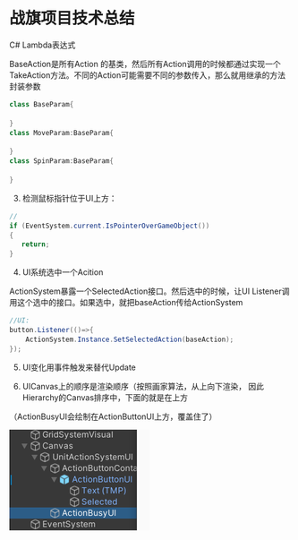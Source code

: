 # 战旗项目技术总结

C# Lambda表达式

BaseAction是所有Action 的基类，然后所有Action调用的时候都通过实现一个TakeAction方法。不同的Action可能需要不同的参数传入，那么就用继承的方法封装参数

```c#
class BaseParam{
    
}
class MoveParam:BaseParam{
    
}
class SpinParam:BaseParam{
    
}
```

3. 检测鼠标指针位于UI上方：

```c#
//
if (EventSystem.current.IsPointerOverGameObject())
{
   return;
}
```

4. UI系统选中一个Acition

ActionSystem暴露一个SelectedAction接口。然后选中的时候，让UI Listener调用这个选中的接口。如果选中，就把baseAction传给ActionSystem

```c#
//UI:
button.Listener(()=>{
	ActionSystem.Instance.SetSelectedAction(baseAction);
});

```

5. UI变化用事件触发来替代Update

6. UICanvas上的顺序是渲染顺序（按照画家算法，从上向下渲染， 因此Hierarchy的Canvas排序中，下面的就是在上方

（ActionBusyUI会绘制在ActionButtonUI上方，覆盖住了）

![image-20241103012201071](./assets/image-20241103012201071.png)